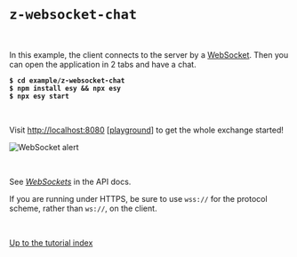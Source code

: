 # `z-websocket-chat`

<br>

In this example, the client connects to the server by a
[WebSocket](https://aantron.github.io/dream/#websockets). Then you can open the application in 2 tabs and have a chat.

<pre><code><b>$ cd example/z-websocket-chat</b>
<b>$ npm install esy && npx esy</b>
<b>$ npx esy start</b></code></pre>

<br>

Visit [http://localhost:8080](http://localhost:8080)
[[playground](http://dream.as/z-websocket-chat)] to get the whole exchange started!

![WebSocket alert](https://raw.githubusercontent.com/aantron/dream/master/docs/asset/websocket.png)

<br>

See [*WebSockets*](https://aantron.github.io/dream/#websockets) in the API docs.

If you are running under HTTPS, be sure to use `wss://` for the protocol scheme,
rather than `ws://`, on the client.


<br>

[Up to the tutorial index](../#readme)
